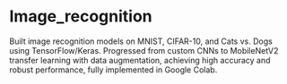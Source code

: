 # Image_recognition
Built image recognition models on MNIST, CIFAR-10, and Cats vs. Dogs using TensorFlow/Keras. Progressed from custom CNNs to MobileNetV2 transfer learning with data augmentation, achieving high accuracy and robust performance, fully implemented in Google Colab.
